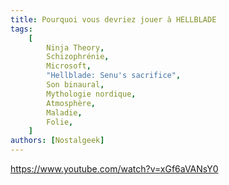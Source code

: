 ```yaml
---
title: Pourquoi vous devriez jouer à HELLBLADE
tags:
    [
        Ninja Theory,
        Schizophrénie,
        Microsoft,
        "Hellblade: Senu's sacrifice",
        Son binaural,
        Mythologie nordique,
        Atmosphère,
        Maladie,
        Folie,
    ]
authors: [Nostalgeek]
---
```


https://www.youtube.com/watch?v=xGf6aVANsY0
